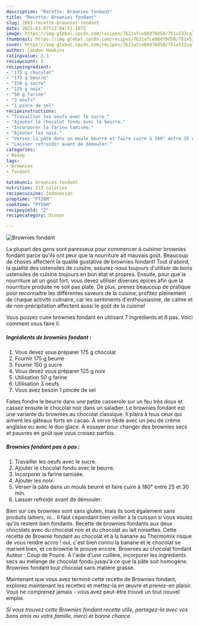 ```yaml
---
description: "Recette: Brownies fondant"
title: "Recette: Brownies fondant"
slug: 2601-recette-brownies-fondant
date: 2021-01-07T22:04:51.107Z
image: https://img-global.cpcdn.com/recipes/7621afce08d70d50/751x532cq70/brownies-fondant-photo-principale-de-la-recette.jpg
thumbnail: https://img-global.cpcdn.com/recipes/7621afce08d70d50/751x532cq70/brownies-fondant-photo-principale-de-la-recette.jpg
cover: https://img-global.cpcdn.com/recipes/7621afce08d70d50/751x532cq70/brownies-fondant-photo-principale-de-la-recette.jpg
author: Landon Hawkins
ratingvalue: 3.3
reviewcount: 3
recipeingredient:
- "175 g chocolat"
- "175 g beurre"
- "150 g sucre"
- "125 g noix"
- "50 g farine"
- "3 oeufs"
- "1 pince de sel"
recipeinstructions:
- "Travailler les oeufs avec le sucre."
- "Ajouter le chocolat fondu avec le beurre."
- "Incorporer la farine tamisée."
- "Ajouter les noix."
- "Verser la pâte dans un moule beurré et faire cuire à 180° entre 25 et 30 min."
- "Laisser refroidir avant de démouler."
categories:
- Resep
tags:
- brownies
- fondant

katakunci: brownies fondant 
nutrition: 213 calories
recipecuisine: Indonesian
preptime: "PT26M"
cooktime: "PT56M"
recipeyield: "2"
recipecategory: Dinner

---
```



![Brownies fondant](https://img-global.cpcdn.com/recipes/7621afce08d70d50/751x532cq70/brownies-fondant-photo-principale-de-la-recette.jpg)

La plupart des gens sont paresseux pour commencer à cuisiner brownies fondant parce qu'ils ont peur que la nourriture ait mauvais goût. Beaucoup de choses affectent la qualité gustative de brownies fondant! Tout d'abord, la qualité des ustensiles de cuisine, assurez-vous toujours d'utiliser de bons ustensiles de cuisine toujours en bon état et propres. Ensuite, pour que la nourriture ait un goût fort, vous devez utiliser diverses épices afin que la nourriture produite ne soit pas plate. De plus, prenez beaucoup de pratique pour reconnaître les différentes saveurs de la cuisine, profitez pleinement de chaque activité culinaire, car les sentiments d'enthousiasme, de calme et de non-précipitation affectent aussi le goût de la cuisine!

<!--inarticleads1-->

Vous pouvez cuire brownies fondant en utilisant 7 Ingrédients et 6 pas. Voici comment vous faire il.

##### Ingrédients de brownies fondant :

1. Vous devez vous préparer 175 g chocolat
1. Fournir 175 g beurre
1. Fournir 150 g sucre
1. Vous devez vous préparer 125 g noix
1. Utilisation 50 g farine
1. Utilisation 3 oeufs
1. Vous avez besoin 1 pincée de sel


Faites fondre le beurre dans une petite casserole sur un feu très doux et cassez ensuite le chocolat noir dans un saladier. Le brownies fondant est une variante du brownies au chocolat classique. Il plaira à tous ceux qui aiment les gâteaux forts en cacao. À servir tiède avec un peu de crème anglaise ou avec le duo glace. A essayer pour changer des brownies secs et pauvres en goût que vous croisez parfois. 

<!--inarticleads2-->

##### Brownies fondant pas à pas :

1. Travailler les oeufs avec le sucre.
1. Ajouter le chocolat fondu avec le beurre.
1. Incorporer la farine tamisée.
1. Ajouter les noix.
1. Verser la pâte dans un moule beurré et faire cuire à 180° entre 25 et 30 min.
1. Laisser refroidir avant de démouler.


Bien sur ces brownies sont sans gluten, mais ils sont également sans produits laitiers, ni… Il faut cependant bien veiller à la cuisson si vous voulez qu&#39;ils restent bien fondants. Recette de brownies fondants aux deux chocolats avec du chocolat noir et du chocolat au lait noisettes. Cette recette de Brownie fondant au chocolat et à la banane au Thermomix risque de vous rendre accro ! oui, c&#39;est bien connu la banane et le chocolat se marient bien, et ce brownie le prouve encore. Brownies au chocolat fondant Auteur : Coup de Pouce. À l&#39;aide d&#39;une cuillère, incorporer les ingrédients secs au mélange de chocolat fondu jusqu&#39;à ce que la pâte soit homogène. Brownies fondant tout chocolat sans matière grasse. 

<!--inarticleads1-->

<p>
Maintenant que vous avez terminé cette recette de Brownies fondant, explorez maintenant les recettes et mettez-la en œuvre et prenez-en plaisir. Vous ne comprenez jamais - vous avez peut-être trouvé un tout nouvel emploi.
</p>

<p>
<i>Si vous trouvez cette Brownies fondant recette utile, partagez-la avec vos bons amis ou votre famille, merci et bonne chance.</i>
</p>
